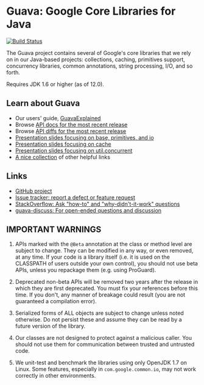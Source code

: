 Guava: Google Core Libraries for Java
=====================================

[![Build Status](https://travis-ci.org/google/guava.svg?branch=master)](https://travis-ci.org/google/guava)

The Guava project contains several of Google's core libraries that we rely on in our Java-based projects: collections, caching, 
primitives support, concurrency libraries, common annotations, string processing, I/O, and so forth. 

Requires JDK 1.6 or higher (as of 12.0).


Learn about Guava
------------------
* Our users' guide, [GuavaExplained]( https://code.google.com/p/guava-libraries/wiki/GuavaExplained) 
* Browse [API docs for the most recent release]( http://docs.guava-libraries.googlecode.com/git-history/release/javadoc/index.html) 
* Browse [API diffs for the most recent release]( http://docs.guava-libraries.googlecode.com/git-history/release/jdiff/changes.html) 
* [Presentation slides focusing on base, primitives, and io]( http://guava-libraries.googlecode.com/files/Guava_for_Netflix_.pdf) 
* [Presentation slides focusing on cache]( http://guava-libraries.googlecode.com/files/JavaCachingwithGuava.pdf) 
* [Presentation slides focusing on util.concurrent](http://guava-libraries.googlecode.com/files/guava-concurrent-slides.pdf) 
* [A nice collection]( http://www.tfnico.com/presentations/google-guava) of other helpful links 
	
Links
-----

- [GitHub project](https://github.com/google/guava)
- [Issue tracker: report a defect or feature request](https://github.com/google/guava/issues/new)
- [StackOverflow: Ask "how-to" and "why-didn't-it-work" questions](https://stackoverflow.com/questions/ask?tags=guava+java)
- [guava-discuss: For open-ended questions and discussion](http://groups.google.com/group/guava-discuss)

IMPORTANT WARNINGS
------------------

1. APIs marked with the `@Beta` annotation at the class or method level
are subject to change. They can be modified in any way, or even
removed, at any time. If your code is a library itself (i.e. it is
used on the CLASSPATH of users outside your own control), you should
not use beta APIs, unless you repackage them (e.g. using ProGuard).

2. Deprecated non-beta APIs will be removed two years after the
release in which they are first deprecated. You must fix your
references before this time. If you don't, any manner of breakage
could result (you are not guaranteed a compilation error).

3. Serialized forms of ALL objects are subject to change unless noted
otherwise. Do not persist these and assume they can be read by a
future version of the library.

4. Our classes are not designed to protect against a malicious caller.
You should not use them for communication between trusted and
untrusted code.

5. We unit-test and benchmark the libraries using only OpenJDK 1.7 on
Linux. Some features, especially in `com.google.common.io`, may not work
correctly in other environments.
